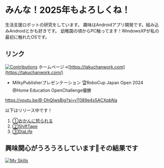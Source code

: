 # みんな！2025年もよろしくね！

生活支援ロボットの研究をしています。
趣味はAndroidアプリ開発です。組み込みAndroidとかも好きです。
幼稚園の頃からPC触ってます！WindowsXPが私の最初に触れたOSです。

## リンク
[![Contributions](https://badgen.org/img/qiita/matttchan/contributions?style=plastic)](https://qiita.com/matttchan)
ホームページ→[https://takuchanwork.com](https://takuchanwork.com/)

- MilkyPublisherプレゼンテーション 🏆RoboCup Japan Open 2024 @Home Education OpenChallenge優勝

https://youtu.be/B-DhQIwsBig?si=vT089e4s5ACXpbNa

以下はリリース中です！

1. [①おかんに怒られる](https://play.google.com/store/apps/details?id=com.takuchan.livelymom)
2. [②ShiftTape](https://play.google.com/store/apps/details?id=com.takuchan.shifttape)
3. [③DiaLife](https://play.google.com/store/apps/details?id=com.takuchan.diamondlife)

## 興味関心がうろうろしています👀その結果です
[![My Skills](https://skillicons.dev/icons?i=ae,androidstudio,arduino,c,cs,cpp,css,dart,docker,eclipse,fastapi,figma,firebase,flask,flutter,gcp,git,github,gradle,html,ai,java,js,kotlin,linux,mongodb,mysql,nodejs,opencv,ps,pr,py,pytorch,stackoverflow,unity,ubuntu,vim,vscode)](https://skillicons.dev)




